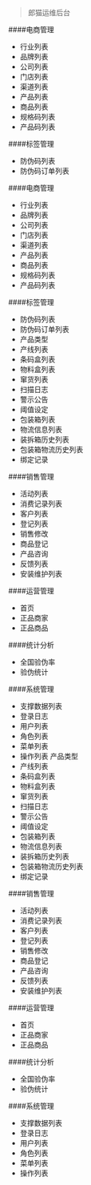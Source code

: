 > 郎猫运维后台

####电商管理
- 行业列表
- 品牌列表
- 公司列表
- 门店列表
- 渠道列表
- 产品列表
- 商品列表
- 规格码列表
- 产品码列表

####标签管理
+ 防伪码列表
+ 防伪码订单列表

####电商管理
- 行业列表
- 品牌列表
- 公司列表
- 门店列表
- 渠道列表
- 产品列表
- 商品列表
- 规格码列表
- 产品码列表

####标签管理
- 防伪码列表
- 防伪码订单列表
- 产品类型
- 产线列表
- 条码盒列表
- 物料盒列表
- 窜货列表
- 扫描日志
- 警示公告
- 阈值设定
- 包装箱列表
- 物流信息列表
- 装拆箱历史列表
- 包装箱物流历史列表
- 绑定记录

####销售管理
- 活动列表
- 消费记录列表
- 客户列表
- 登记列表
- 销售修改
- 商品登记
- 产品咨询
- 反馈列表
- 安装维护列表

####运营管理
- 首页
- 正品商家
- 正品商品

####统计分析
- 全国验伪率
- 验伪统计

####系统管理
- 支撑数据列表
- 登录日志
- 用户列表
- 角色列表
- 菜单列表
- 操作列表 产品类型
- 产线列表
- 条码盒列表
- 物料盒列表
- 窜货列表
- 扫描日志
- 警示公告
- 阈值设定
- 包装箱列表
- 物流信息列表
- 装拆箱历史列表
- 包装箱物流历史列表
- 绑定记录

####销售管理
- 活动列表
- 消费记录列表
- 客户列表
- 登记列表
- 销售修改
- 商品登记
- 产品咨询
- 反馈列表
- 安装维护列表

####运营管理
- 首页
- 正品商家
- 正品商品

####统计分析
- 全国验伪率
- 验伪统计

####系统管理
- 支撑数据列表
- 登录日志
- 用户列表
- 角色列表
- 菜单列表
- 操作列表
